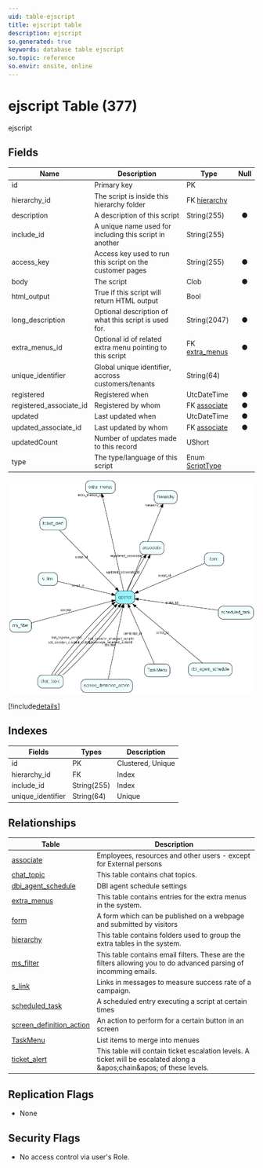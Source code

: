 ```yaml
---
uid: table-ejscript
title: ejscript table
description: ejscript
so.generated: true
keywords: database table ejscript
so.topic: reference
so.envir: onsite, online
---
```


# ejscript Table (377)

ejscript

## Fields

| Name | Description | Type | Null |
|------|-------------|------|:----:|
|id|Primary key|PK| |
|hierarchy\_id|The script is inside this hierarchy folder|FK [hierarchy](hierarchy.md)| |
|description|A description of this script|String(255)|&#x25CF;|
|include\_id|A unique name used for including this script in another|String(255)| |
|access\_key|Access key used to run this script on the customer pages|String(255)|&#x25CF;|
|body|The script|Clob|&#x25CF;|
|html\_output|True if this script will return HTML output|Bool| |
|long\_description|Optional description of what this script is used for.|String(2047)|&#x25CF;|
|extra\_menus\_id|Optional id of related extra menu pointing to this script|FK [extra_menus](extra-menus.md)|&#x25CF;|
|unique\_identifier|Global unique identifier, accross customers/tenants|String(64)| |
|registered|Registered when|UtcDateTime|&#x25CF;|
|registered\_associate\_id|Registered by whom|FK [associate](associate.md)|&#x25CF;|
|updated|Last updated when|UtcDateTime|&#x25CF;|
|updated\_associate\_id|Last updated by whom|FK [associate](associate.md)|&#x25CF;|
|updatedCount|Number of updates made to this record|UShort| |
|type|The type/language of this script|Enum [ScriptType](enums/scripttype.md)| |


![ejscript table relationship diagram](./media/ejscript.png)

[!include[details](./includes/ejscript.md)]

## Indexes

| Fields | Types | Description |
|--------|-------|-------------|
|id |PK |Clustered, Unique |
|hierarchy\_id |FK |Index |
|include\_id |String(255) |Index |
|unique\_identifier |String(64) |Unique |

## Relationships

| Table|  Description |
|------|-------------|
|[associate](associate.md)  |Employees, resources and other users - except for External persons |
|[chat\_topic](chat-topic.md)  |This table contains chat topics. |
|[dbi\_agent\_schedule](dbi-agent-schedule.md)  |DBI agent schedule settings |
|[extra\_menus](extra-menus.md)  |This table contains entries for the extra menus in the system. |
|[form](form.md)  |A form which can be published on a webpage and submitted by visitors |
|[hierarchy](hierarchy.md)  |This table contains folders used to group the extra tables in the system. |
|[ms\_filter](ms-filter.md)  |This table contains email filters. These are the filters allowing you to do advanced parsing of incomming emails. |
|[s\_link](s-link.md)  |Links in messages to measure success rate of a campaign. |
|[scheduled\_task](scheduled-task.md)  |A scheduled entry executing a script at certain times |
|[screen\_definition\_action](screen-definition-action.md)  |An action to perform for a certain button in an screen |
|[TaskMenu](taskmenu.md)  |List items to merge into menues |
|[ticket\_alert](ticket-alert.md)  |This table will contain ticket escalation levels. A ticket will be escalated along a &amp;apos;chain&amp;apos; of these levels. |


## Replication Flags

* None

## Security Flags

* No access control via user's Role.

